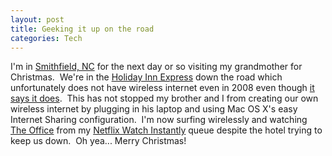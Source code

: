 ```yaml
--- 
layout: post
title: Geeking it up on the road
categories: Tech
---
```

I'm in <a href="http://maps.google.com/maps?client=opera&amp;q=smithfield,+nc&amp;ie=UTF8&amp;oe=utf-8&amp;z=12&amp;g=smithfield,+nc&amp;iwloc=addr">Smithfield, NC</a> for the next day or so visiting my grandmother for Christmas.  We're in the <a href="http://www.ichotelsgroup.com/h/d/ex/1/en/hotel/SMANC/welcome">Holiday Inn Express</a> down the road which unfortunately does not have wireless internet even in 2008 even though <a href="http://www.ichotelsgroup.com/h/d/ex/1/en/hotel/SMANC/amenities">it says it does</a>.  This has not stopped my brother and I from creating our own wireless internet by plugging in his laptop and using Mac OS X's easy Internet Sharing configuration.  I'm now surfing wirelessly and watching <a href="http://en.wikipedia.org/wiki/The_Office_(U.S._TV_series)">The Office</a> from my <a href="http://en.wikipedia.org/wiki/Netflix#Watch_Instantly">Netflix Watch Instantly</a> queue despite the hotel trying to keep us down.  Oh yea... Merry Christmas!
